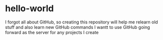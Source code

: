 # hello-world
I forgot all about GitHub, so creating this repository will help me relearn old stuff and also learn new GitHub commands
I wantt to use GitHub going forward as the server for any projects I create

